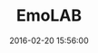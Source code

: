 ---
layout: inner
position: left
title: 'EmoLAB'
date: 2016-02-20 15:56:00
categories: development
tags: Matlab Emotional-word 
featured_image: 'img/posts/02_weathercast-1130x864-2x.png'
project_link: 'http://github.com/jamigibbs/weathercast'
button_icon: 'github'
button_text: 'Visit Project'
lead_text: 'A simple weather forecast app for your favorite city.'
---